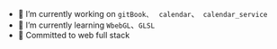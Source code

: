 - 🔭 I’m currently working on `gitBook、` ` calendar`、` calendar_service`
- 🌱 I’m currently learning `WbebGL`、`GLSL`
- 🤔 Committed to web full stack


<!--
**linyuan1105/linyuan1105** is a ✨ _special_ ✨ repository because its `README.md` (this file) appears on your GitHub profile.

Here are some ideas to get you started:

- 🔭 I’m currently working on ...
- 🌱 I’m currently learning ...
- 👯 I’m looking to collaborate on ...
- 🤔 I’m looking for help with ...
- 💬 Ask me about ...
- 📫 How to reach me: ...
- 😄 Pronouns: ...
- ⚡ Fun fact: ...
-->
